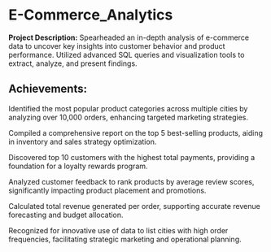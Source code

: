 # E-Commerce_Analytics

**Project Description:** Spearheaded an in-depth analysis of e-commerce data to uncover key insights into customer behavior and product performance. Utilized advanced SQL queries and visualization tools to extract, analyze, and present findings.

## Achievements:

Identified the most popular product categories across multiple cities by analyzing over 10,000 orders, enhancing targeted marketing strategies.

Compiled a comprehensive report on the top 5 best-selling products, aiding in inventory and sales strategy optimization.

Discovered top 10 customers with the highest total payments, providing a foundation for a loyalty rewards program.

Analyzed customer feedback to rank products by average review scores, significantly impacting product placement and promotions.

Calculated total revenue generated per order, supporting accurate revenue forecasting and budget allocation.

Recognized for innovative use of data to list cities with high order frequencies, facilitating strategic marketing and operational planning.
